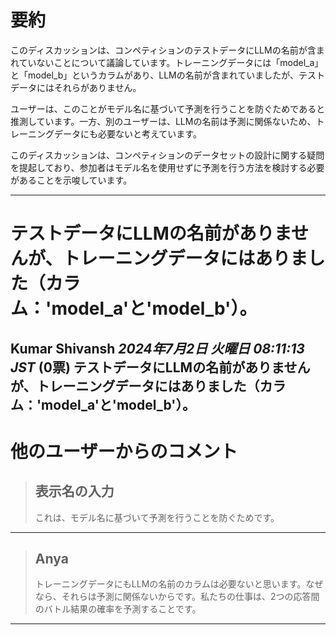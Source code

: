# 要約 
このディスカッションは、コンペティションのテストデータにLLMの名前が含まれていないことについて議論しています。トレーニングデータには「model_a」と「model_b」というカラムがあり、LLMの名前が含まれていましたが、テストデータにはそれらがありません。

ユーザーは、このことがモデル名に基づいて予測を行うことを防ぐためであると推測しています。一方、別のユーザーは、LLMの名前は予測に関係ないため、トレーニングデータにも必要ないと考えています。

このディスカッションは、コンペティションのデータセットの設計に関する疑問を提起しており、参加者はモデル名を使用せずに予測を行う方法を検討する必要があることを示唆しています。


---
# テストデータにLLMの名前がありませんが、トレーニングデータにはありました（カラム：'model_a'と'model_b'）。
**Kumar Shivansh** *2024年7月2日 火曜日 08:11:13 JST* (0票)
テストデータにLLMの名前がありませんが、トレーニングデータにはありました（カラム：'model_a'と'model_b'）。 
---
# 他のユーザーからのコメント
> ## 表示名の入力
> 
> これは、モデル名に基づいて予測を行うことを防ぐためです。
> 
> 
> 
---
> ## Anya
> 
> トレーニングデータにもLLMの名前のカラムは必要ないと思います。なぜなら、それらは予測に関係ないからです。私たちの仕事は、2つの応答間のバトル結果の確率を予測することです。
> 
> 
> 
---

